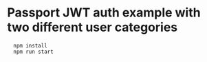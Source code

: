 # Passport JWT auth example with two different user categories

```
  npm install
  npm run start
```
